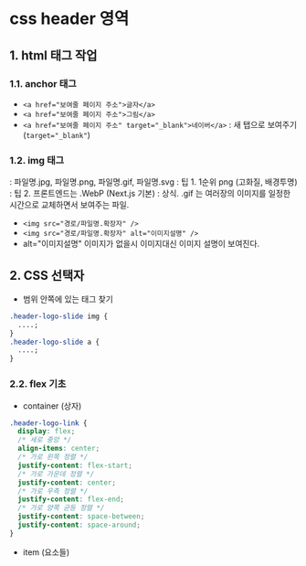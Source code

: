 # css header 영역

## 1. html 태그 작업

### 1.1. anchor 태그

- `<a href="보여줄 페이지 주소">글자</a>`
- `<a href="보여줄 페이지 주소">그림</a>`
- `<a href="보여줄 페이지 주소" target="_blank">네이버</a>`
  : 새 탭으로 보여주기 (`target="_blank"`)

### 1.2. img 태그

: 파일명.jpg, 파일명.png, 파일명.gif, 파일명.svg
: 팁 1. 1순위 png (고화질, 배경투명)
: 팁 2. 프론트엔드는 .WebP (Next.js 기본)
: 상식. .gif 는 여러장의 이미지를 일정한 시간으로 교체하면서 보여주는 파일.

- `<img src="경로/파일명.확장자" />`
- `<img src="경로/파일명.확장자" alt="이미지설명" />`
- alt="이미지설명" 이미지가 없을시 이미지대신 이미지 설명이 보여진다.

## 2. CSS 선택자

- 범위 안쪽에 있는 태그 찾기

```css
.header-logo-slide img {
  ....;
}
.header-logo-slide a {
  ....;
}
```

### 2.2. flex 기초

- container (상자)

```css
.header-logo-link {
  display: flex;
  /* 세로 중앙 */
  align-items: center;
  /* 가로 왼쪽 정렬 */
  justify-content: flex-start;
  /* 가로 가운데 정렬 */
  justify-content: center;
  /* 가로 우측 정렬 */
  justify-content: flex-end;
  /* 가로 양쪽 균등 정렬 */
  justify-content: space-between;
  justify-content: space-around;
}
```

- item (요소들)

```css

```
